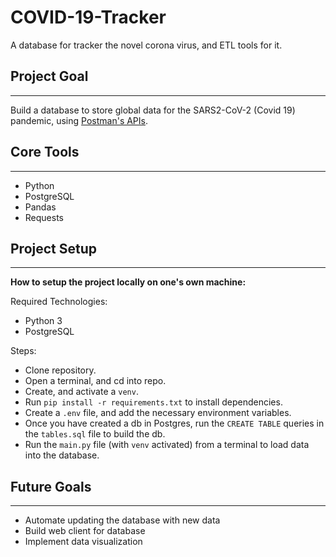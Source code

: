 # COVID-19-Tracker

A database for tracker the novel corona virus, and ETL tools for it.

## Project Goal
***

Build a database to store global data for the SARS2-CoV-2 (Covid 19) pandemic, using [Postman's APIs](https://documenter.getpostman.com/view/10808728/SzS8rjbc?version=latest).

## Core Tools
***

- Python
- PostgreSQL
- Pandas
- Requests

## Project Setup
*** 

**How to setup the project locally on one's own machine:**

Required Technologies:

- Python 3
- PostgreSQL

Steps:

- Clone repository.
- Open a terminal, and cd into repo.
- Create, and activate a `venv`.
- Run `pip install -r requirements.txt` to install dependencies.
- Create a `.env` file, and add the necessary environment variables.
- Once you have created a db in Postgres, run the `CREATE TABLE` queries in the `tables.sql` file to build the db.
- Run the `main.py` file (with `venv` activated) from a terminal to load data into the database.

## Future Goals
***

- Automate updating the database with new data
- Build web client for database
- Implement data visualization